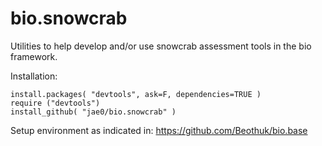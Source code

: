 # bio.snowcrab 

Utilities to help develop and/or use snowcrab assessment tools in the bio framework.

Installation:

```
install.packages( "devtools", ask=F, dependencies=TRUE )   
require ("devtools")
install_github( "jae0/bio.snowcrab" )
```

Setup environment as indicated in: https://github.com/Beothuk/bio.base


